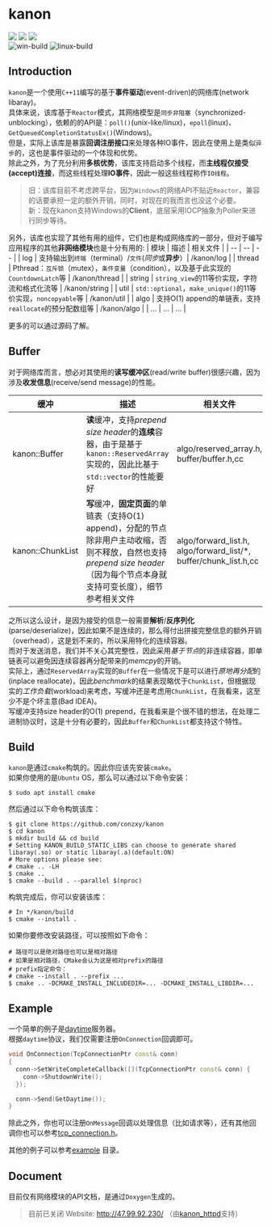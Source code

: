 # kanon
![](https://img.shields.io/badge/LICENSE-MIT-red) ![](https://img.shields.io/badge/Language-C%2B%2B11-orange) ![](https://img.shields.io/badge/Platform-Windows%20%7C%20Linux-blue)  
![win-build](https://img.shields.io/github/actions/workflow/status/conzxy/kanon/cmake-windows.yml?label=Win%20build&logo=windows&logoColor=blue) ![linux-build](https://img.shields.io/github/actions/workflow/status/conzxy/kanon/cmake-linux.yml?label=Linux%20build&logo=Linux)
## Introduction
`kanon`是一个使用`C++11`编写的基于**事件驱动**(event-driven)的网络库(network libaray)。  
具体来说，该库基于`Reactor`模式，其网络模型是`同步非阻塞`（synchronized-unblocking），依赖的的API是：`poll()`(unix-like/linux)，`epoll`(linux)、`GetQueuedCompletionStatusEx()`(Windows)。  
但是，实际上该库是暴露**回调注册接口**来处理各种IO事件，因此在使用上是类似`异步`的，这也是事件驱动的一个体现和优势。  
除此之外，为了充分利用**多核优势**，该库支持启动多个线程，而**主线程仅接受(accept)连接**，而这些线程处理**IO事件**，因此一般这些线程称作`IO线程`。

> 旧：该库目前不考虑跨平台，因为`Windows`的网络API不贴近`Reactor`，兼容的话要承担一定的额外开销，同时，对现在的我而言也没这个必要。  
> 新：现在kanon支持Windows的**Client**，底层采用IOCP抽象为Poller来进行同步等待。

另外，该库也实现了其他有用的组件，它们也是构成网络库的一部分，但对于编写应用程序的其他**非网络模块**也是十分有用的:
| 模块 | 描述 | 相关文件 |
| -- | -- | -- |
| log | 支持输出到`终端`（terminal）/`文件`(*同步*或**异步**）| /kanon/log |
| thread | Pthread：`互斥锁`（mutex），`条件变量`（condition），以及基于此实现的`CountdownLatch`等 | /kanon/thread |
| string | `string_view`的11等价实现，字符流和格式化流等 | /kanon/string |
| util | `std::optional`，`make_unique()`的11等价实现，`noncopyable`等 | /kanon/util |
| algo | 支持O(1) append的单链表，支持`reallocate`的预分配数组等 | /kanon/algo |
| ... | ... | ... |

更多的可以通过源码了解。

## Buffer
对于网络库而言，想必对其使用的**读写缓冲区**(read/write buffer)很感兴趣，因为涉及**收发信息**(receive/send message)的性能。

| 缓冲 | 描述 | 相关文件 |
| -- | -- | -- |
| kanon::Buffer | **读**缓冲，支持*prepend size header*的**连续**容器，由于是基于`kanon::ReservedArray`实现的，因此比基于`std::vector`的性能要好 | algo/reserved_array.h, buffer/buffer.h,cc | 
| kanon::ChunkList | **写**缓冲，**固定页面**的单链表（支持O(1) append)，分配的节点除非用户主动收缩，否则不释放，自然也支持*prepend size header*（因为每个节点本身就支持可变长度），细节参考相关文件 | algo/forward_list.h, algo/forward_list/\*, buffer/chunk_list.h,cc |

之所以这么设计，是因为接受的信息一般需要**解析**/**反序列化**(parse/deserialize)，因此如果不是连续的，那么得付出拼接完整信息的额外开销（overhead），这是划不来的，所以采用特化的连续容器。  
而对于发送消息，我们并不关心其完整性，因此采用*基于节点*的非连续容器，即单链表可以避免因连续容器再分配带来的*memcpy*的开销。  
实际上，通过`ReservedArray`实现的`Buffer`在一些情况下是可以进行*原地再分配*的(inplace reallocate)，因此*benchmark*的结果表现略优于`ChunkList`，但根据现实的*工作负载*(workload)来考虑，写缓冲还是考虑用`ChunkList`，在我看来，这至少不是个坏主意(Bad IDEA)。  
写缓冲支持size header的O(1) prepend，在我看来是个很不错的想法，在处理二进制协议时，这是十分有必要的，因此`Buffer`和`ChunkList`都支持这个特性。

## Build
`kanon`是通过`cmake`构筑的。因此你应该先安装`cmake`。  
如果你使用的是`Ubuntu` OS，那么可以通过以下命令安装：
```shell
$ sudo apt install cmake
```

然后通过以下命令构筑该库：
```shell
$ git clone https://github.com/conzxy/kanon
$ cd kanon
$ mkdir build && cd build
# Setting KANON_BUILD_STATIC_LIBS can choose to generate shared libaray(.so) or static libaray(.a)(default:ON)
# More options please see:
# cmake .. -LH
$ cmake ..
$ cmake --build . --parallel $(nproc)
```

构筑完成后，你可以安装该库：
```shell
# In */kanon/build
$ cmake --install .
```

如果你要修改安装路径，可以按照如下命令：
```shell
# 路径可以是绝对路径也可以是相对路径
# 如果是相对路径，CMake会认为这是相对prefix的路径
# prefix指定命令：
# cmake --install . --prefix ...
$ cmake .. -DCMAKE_INSTALL_INCLUDEDIR=... -DCMAKE_INSTALL_LIBDIR=...
```

## Example
一个简单的例子是[daytime](https://www.ietf.org/rfc/rfc867.txt)服务器。  
根据`daytime`协议，我们仅需要注册`OnConnection`回调即可。
```cpp
void OnConnection(TcpConnectionPtr const& conn)
{
  conn->SetWriteCompleteCallback([](TcpConnectionPtr const& conn) {
    conn->ShutdownWrite();
  });

  conn->Send(GetDaytime());
}
```
除此之外，你也可以注册`OnMessage`回调以处理信息（比如请求等），还有其他回调你也可以参考[tcp_connection.h](https://github.com/Conzxy/kanon/blob/master/kanon/net/tcp_connection.h)。

其他的例子可以参考[example](https://github.com/Conzxy/kanon/tree/master/example) 目录。
## Document
目前仅有网络模块的API文档，是通过`Doxygen`生成的。

> 目前已关闭
Website: http://47.99.92.230/
（由[kanon_httpd](https://github.com/Conzxy/kanon_httpd)支持）


